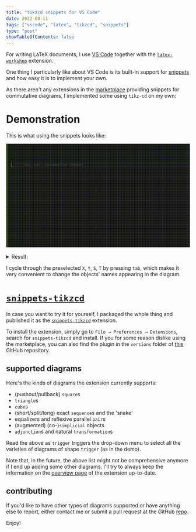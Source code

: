 ```yaml
---
title: "tikzcd snippets for VS Code"
date: 2022-08-11
tags: ["vscode", "latex", "tikzcd", "snippets"]
type: "post"
showTableOfContents: false
---
```


For writing LaTeX documents, I use [VS Code](https://code.visualstudio.com/) together with the [```latex-workshop```](https://marketplace.visualstudio.com/items?itemName=James-Yu.latex-workshop) extension.

One thing I particularly like about VS Code is its built-in support for [snippets](https://code.visualstudio.com/docs/editor/userdefinedsnippets) and how easy it is to implement your own.

As there aren't any extensions in the [marketplace](https://marketplace.visualstudio.com/vscode) providing snippets for commutative diagrams, I implemented some using ```tikz-cd``` on my own:

# Demonstration

This is what using the snippets looks like:

![snippet](/images/latex-snippets_demo.gif)
<details>
<summary>
Result:
</summary>

![result](/images/latex-snippets_diagram.png)
</details>

I cycle through the preselected ```X```, ```Y```, ```S```, ```T``` by pressing ```tab```, which makes it very convenient to change the objects' names appearing in the diagram.


# [```snippets-tikzcd```](https://marketplace.visualstudio.com/items?itemName=tholzschuh.snippets-tikzcd)

In case you want to try it for yourself, I packaged the whole thing and published it as the [```snippets-tikzcd```](https://marketplace.visualstudio.com/items?itemName=tholzschuh.snippets-tikzcd) extension.

To install the extension, simply go to ```File ⟶ Preferences ⟶ Extensions```, search for ```snippets-tikzcd``` and install.
If you for some reason dislike using the marketplace, you can also find the plugin in the ```versions``` folder of [this](https://github.com/tholzschuh/snippets-tikzcd) GitHub repository.

## supported diagrams

Here's the kinds of diagrams the extension currently supports:

- (pushout/pullback) ```square```s
- ```triangle```s
- ```cube```s
- (short/split/long) exact ```sequence```s and the 'snake'
- equalizers and reflexive parallel ```pair```s
- (augmented) (co-)```simplicial``` objects
- ```adjunction```s and natural ```transformation```s

Read the above as ```trigger``` triggers the drop-down menu to select all the varieties of diagrams of shape ```trigger``` (as in the demo).

Note that, in the future, the above list might not be comprehensive anymore if I end up adding some other diagrams.
I'll try to always keep the information on the [overview page](https://marketplace.visualstudio.com/items?itemName=tholzschuh.snippets-tikzcd) of the extension up-to-date.

## contributing

If you'd like to have other types of diagrams supported or have anything else to report, either contact me or submit a pull request at the GitHub [repo](https://github.com/tholzschuh/snippets-tikzcd).

Enjoy!











